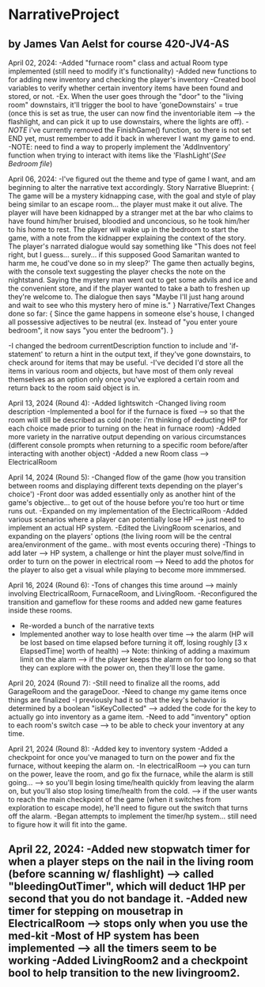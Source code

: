 # NarrativeProject
## by James Van Aelst for course 420-JV4-AS

April 02, 2024:
-Added "furnace room" class and actual Room type implemented (still need to modify it's functionality)
-Added new functions to for adding new inventory and checking the player's inventory
-Created bool variables to verify whether certain inventory items have been found and stored, or not.
-Ex. When the user goes through the "door" to the "living room" downstairs, it'll trigger the bool to have 'goneDownstairs' = true (once this 
is set as true, the user can now find the inventoriable item --> the flashlight, and can pick it up to use downstairs, where the lights are off).
-*NOTE* i've currently removed the FinishGame() function, so there is not set END yet, must remember to add it back in wherever I want my game to end.
-NOTE: need to find a way to properly implement the 'AddInventory' function when trying to interact with items like the 'FlashLight'(*See Bedroom file*)

April 06, 2024:
-I've figured out the theme and type of game I want, and am beginning to alter the narrative text accordingly.
Story Narrative Blueprint:
{
The game will be a mystery kidnapping case, with the goal and style of play being similar to an escape room... the player must make it out alive.
The player will have been kidnapped by a stranger met at the bar who claims to have found him/her bruised, bloodied and unconcious, so he took him/her to his home to rest.
The player will wake up in the bedroom to start the game, with a note from the kidnapper explaining the context of the story.
The player's narrated dialogue would say something like "This does not feel right, but I guess... surely... if this supposed Good Samaritan wanted to harm me, he coud've done so in my sleep?'
The game then actually begins, with the console text suggesting the player checks the note on the nightstand. Saying the mystery man went out to get some advils and ice and the convenient store, and if the player wanted to take a bath to freshen up they're welcome to.
The dialogue then says "Maybe I'll just hang around and wait to see who this mystery hero of mine is."
}
Narrative/Text Changes done so far:
{
Since the game happens in someone else's house, I changed all possessive adjectives to be neutral (ex. Instead of "you enter youre bedroom", it now says "you enter the bedroom").
}

-I changed the bedroom currentDescription function to include and 'if-statement' to return a hint in the output text, if they've gone downstairs, to check around for items that may be useful.
-I've decided I'd store all the items in various room and objects, but have most of them only reveal themselves as an option only once you've explored a certain room and return back to the room said object is in. 

April 13, 2024 (Round 4):
-Added lightswitch
-Changed living room description
-Implemented a bool for if the furnace is fixed --> so that the room will still be described as cold (note: i'm thinking of deducting HP for each choice made prior to turning on the heat in furnace room)
-Added more variety in the narrative output depending on various circumstances (different console prompts when returning to a specific room before/after interacting with another object)
-Added a new Room class --> ElectricalRoom 

April 14, 2024 (Round 5):
-Changed flow of the game (how you transition between rooms and displaying different texts depending on the player's choice')
-Front door was added essentially only as another hint of the game's objective... to get out of the house before you're too hurt or time runs out.
-Expanded on my implementation of the ElectricalRoom
-Added various scenarios where a player can potentially lose HP --> just need to implement an actual HP system.
-Edited the LivingRoom scenarios, and expanding on the players' options (the living room will be the central area/environment of the game.. with most events occuring there)
-Things to add later --> HP system, a challenge or hint the player must solve/find in order to turn on the power in electrical room
		--> Need to add the photos for the player to also get a visual while playing to become more immmersed.

April 16, 2024 (Round 6):
-Tons of changes this time around --> mainly involving ElectricalRoom, FurnaceRoom, and LivingRoom.
-Reconfigured the transition and gameflow for these rooms and added new game features inside these rooms.
- Re-worded a bunch of the narrative texts
- Implemented another way to lose health over time --> the alarm (HP will be lost based on time elapsed before turning it off, losing roughly [3 x ElapsedTime] worth of health)
		--> Note: thinking of adding a maximum limit on the alarm --> if the player keeps the alarm on for too long so that they can explore with the power on, then they'll lose the game.

April 20, 2024 (Round 7):
-Still need to finalize all the rooms, add GarageRoom and the garageDoor.
-Need to change my game items once things are finalized
-I previously had it so that the key's behavior is determined by a boolean "isKeyCollected" --> added the code for the key to actually go into inventory as a game item.
-Need to add "inventory" option to each room's switch case --> to be able to check your inventory at any time.

April 21, 2024 (Round 8):
-Added key to inventory system
-Added a checkpoint for once you've managed to turn on the power and fix the furnace, without keeping the alarm on.
-In electricalRoom --> you can turn on the power, leave the room, and go fix the furnace, while the alarm is still going... 
					--> so you'll begin losing time/health quickly from leaving the alarm on, but you'll also stop losing time/health from the cold.
	--> if the user wants to reach the main checkpoint of the game (when it switches from exploration to escape mode), he'll need to figure out the switch that turns off the alarm.
-Began attempts to implement the timer/hp system... still need to figure how it will fit into the game.

April 22, 2024:
-Added new stopwatch timer for when a player steps on the nail in the living room (before scanning w/ flashlight) --> called "bleedingOutTimer", which will deduct 1HP per second that you do not bandage it.
-Added new timer for stepping on mousetrap in ElectricalRoom --> stops only when you use the med-kit
-Most of HP system has been implemented --> all the timers seem to be working
-Added LivingRoom2 and a checkpoint bool to help transition to the new livingroom2.
-